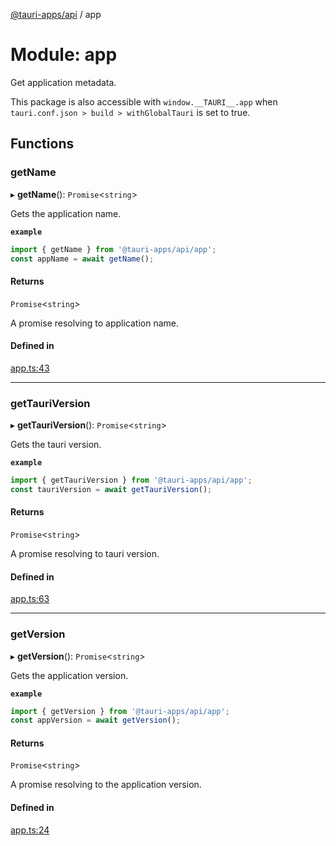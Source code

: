 [@tauri-apps/api](../README.md) / app

# Module: app

Get application metadata.

This package is also accessible with `window.__TAURI__.app` when `tauri.conf.json > build > withGlobalTauri` is set to true.

## Functions

### getName

▸ **getName**(): `Promise`<`string`\>

Gets the application name.

**`example`**
```typescript
import { getName } from '@tauri-apps/api/app';
const appName = await getName();
```

#### Returns

`Promise`<`string`\>

A promise resolving to application name.

#### Defined in

[app.ts:43](https://github.com/tauri-apps/tauri/blob/6e16679/tooling/api/src/app.ts#L43)

___

### getTauriVersion

▸ **getTauriVersion**(): `Promise`<`string`\>

Gets the tauri version.

**`example`**
```typescript
import { getTauriVersion } from '@tauri-apps/api/app';
const tauriVersion = await getTauriVersion();
```

#### Returns

`Promise`<`string`\>

A promise resolving to tauri version.

#### Defined in

[app.ts:63](https://github.com/tauri-apps/tauri/blob/6e16679/tooling/api/src/app.ts#L63)

___

### getVersion

▸ **getVersion**(): `Promise`<`string`\>

Gets the application version.

**`example`**
```typescript
import { getVersion } from '@tauri-apps/api/app';
const appVersion = await getVersion();
```

#### Returns

`Promise`<`string`\>

A promise resolving to the application version.

#### Defined in

[app.ts:24](https://github.com/tauri-apps/tauri/blob/6e16679/tooling/api/src/app.ts#L24)
